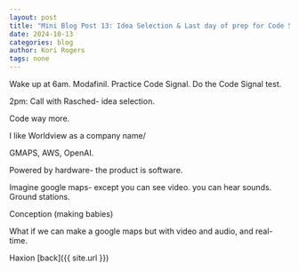 ```yaml
---
layout: post
title: "Mini Blog Post 13: Idea Selection & Last day of prep for Code Signal"
date: 2024-10-13
categories: blog
author: Kori Rogers
tags: none
---
```

Wake up at 6am. Modafinil. Practice Code Signal. Do the Code Signal test. 

2pm: Call with Rasched- idea selection. 

Code way more. 


I like Worldview as a company name/


GMAPS, AWS, OpenAI. 

Powered by hardware- the product is software.

Imagine google maps- except you can see video. you can hear sounds. Ground stations.


Conception (making babies)



What if we can make a google maps but with video and audio, and real-time. 

Haxion
[back]({{ site.url }})